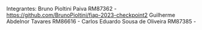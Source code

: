 Integrantes:
Bruno Pioltini Paiva RM87362 - https://github.com/BrunoPioltini/fiap-2023-checkpoint2
Guilherme Abdelnor Tavares RM86616 - 
Carlos Eduardo Sousa de Oliveira RM87385 - 
